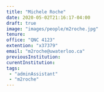 ```yaml
---
title: "Michele Roche"
date: 2020-05-02T21:16:17-04:00
draft: true
image: "images/people/m2roche.jpg"
tenure: 
office: "QNC 4123"
extention: "x37379"
email: "m2roche@uwaterloo.ca"
previousInstitution:
curentInstitution: 
tags:
 - "adminAssistant"
 - "m2roche"
---
```


